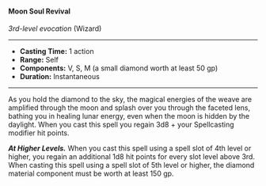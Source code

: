 #### Moon Soul Revival
*3rd-level evocation* (Wizard)
___
- **Casting Time:** 1 action
- **Range:** Self
- **Components:** V, S, M (a small diamond worth at least 50 gp)
- **Duration:** Instantaneous
---
As you hold the diamond to the sky, the magical energies of the weave are amplified through the moon and splash over you through the faceted lens, bathing you in healing lunar energy, even when the moon is hidden by the daylight. When you cast this spell you regain 3d8 + your Spellcasting modifier hit points. 

***At Higher Levels.*** When you cast this spell using a spell slot of 4th level or higher, you regain an additional 1d8 hit points for every slot level above 3rd. When casting this spell using a spell slot of 5th level or higher, the diamond material component must be worth at least 150 gp.
